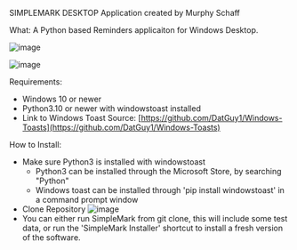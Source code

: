 SIMPLEMARK DESKTOP
Application created by Murphy Schaff

What: A Python based Reminders applicaiton for Windows Desktop.

![image](https://github.com/murphyschaff/SimpleMark-Desktop/assets/97986240/f1b55f00-dbc3-4ee7-af8b-ccd3286f47ff)

![image](https://github.com/murphyschaff/SimpleMark-Desktop/assets/97986240/f116910b-08f3-44f9-a1d9-5356d41bd999)

Requirements:
- Windows 10 or newer
- Python3.10 or newer with windowstoast installed
- Link to Windows Toast Source: [https://github.com/DatGuy1/Windows-Toasts](https://github.com/DatGuy1/Windows-Toasts)

How to Install:
- Make sure Python3 is installed with windowstoast
    - Python3 can be installed through the Microsoft Store, by searching "Python"
    - Windows toast can be installed through 'pip install windowstoast' in a command prompt window
- Clone Repository
![image](https://github.com/murphyschaff/SimpleMark-Desktop/assets/97986240/0dc58088-492c-4349-b1d4-79478b4e70c5)
- You can either run SimpleMark from git clone, this will include some test data, or run the 'SimpleMark Installer' shortcut to install a fresh version of the software.

